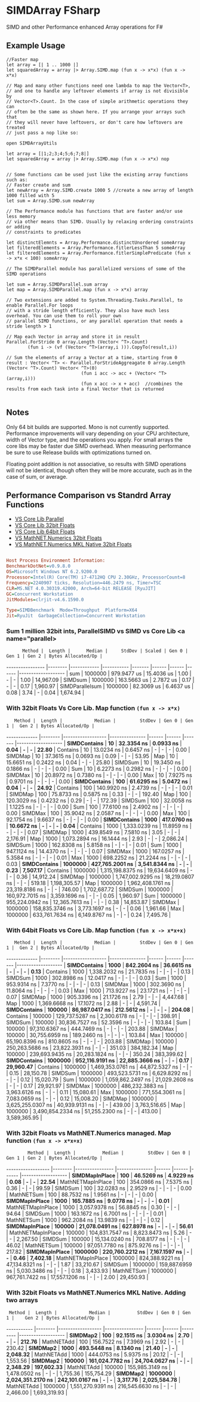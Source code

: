 # SIMDArray FSharp
SIMD and other Performance enhanced Array operations for F#

## Example Usage

``` F#
//Faster map
let array = [| 1 .. 1000 |]
let squaredArray = array |> Array.SIMD.map (fun x -> x*x) (fun x -> x*x)  

// Map and many other functions need one lambda to map the Vector<T>, 
// and one to handle any leftover elements if array is not divisible by 
// Vector<T>.Count. In the case of simple arithmetic operations they can
// often be the same as shown here. If you arrange your arrays such that 
// they will never have leftovers, or don't care how leftovers are treated 
// just pass a nop like so:

open SIMDArrayUtils

let array = [|1;2;3;4;5;6;7;8|]
let squaredArray = array |> Array.SIMD.map (fun x -> x*x) nop


// Some functions can be used just like the existing array functions such as:
// Faster create and sum
let newArray = Array.SIMD.create 1000 5 //create a new array of length 1000 filled with 5
let sum = Array.SIMD.sum newArray

// The Performance module has functions that are faster and/or use less memory
// via other means than SIMD. Usually by relaxing ordering constraints or adding
// constraints to predicates

let distinctElemnts = Array.Performance.distinctUnordered someArray
let filteredElements = Array.Performance.fitlerLessThan 5 someArray
let filteredElements = Array.Performance.fitlerSimplePredicate (fun x -> x*x < 100) someArray

// The SIMDParallel module has parallelized versions of some of the SIMD operations

let sum = Array.SIMDParallel.sum array
let map = Array.SIMDParallel.map (fun x -> x*x) array

// Two extensions are added to System.Threading.Tasks.Parallel, to enable Parallel.For loops
// with a stride length efficiently. They also have much less overhead. You can use them to roll your own 
// parallel SIMD functions, or any parallel operation that needs a stride length > 1

// Map each Vector in array and store it in result
Parallel.ForStride 0 array.Length (Vector< ^T>.Count) 
        (fun i -> (vf (Vector< ^T>(array,i ))).CopyTo(result,i))

// Sum the elements of array a Vector at a time, starting from 0
result : Vector< ^T> <- Parallel.ForStrideAggreagate 0 array.Length (Vector< ^T>.Count) Vector< ^T>(0)
							(fun i acc -> acc + (Vector< ^T>(array,i)))  
							(fun x acc -> x + acc)  //combines the results from each task into a final Vector that is returned


```

## Notes

Only 64 bit builds are supported.  Mono is not currently supported. Performance improvements will vary depending on your CPU architecture, width of Vector type, and the operations you apply.  For small arrays the core libs may be faster due SIMD overhead.
When measuring performance be sure to use Release builds with optimizations turned on.

Floating point addition is not associative, so results with SIMD operations will not be identical, though often
they will be more accurate, such as in the case of sum, or average.

## Performance Comparison vs Standrd Array Functions

* [VS Core Lib Parallel](#parallel)
* [VS Core Lib 32bit Floats](#core32)
* [VS Core Lib 64bit Floats](#core64)
* [VS MathNET.Numerics 32bit Floats](#mathnet)
* [VS MathNET.Numerics MKL Native 32bit Floats](#mathnetnative)

```ini

Host Process Environment Information:
BenchmarkDotNet=v0.9.8.0
OS=Microsoft Windows NT 6.2.9200.0
Processor=Intel(R) Core(TM) i7-4712HQ CPU 2.30GHz, ProcessorCount=8
Frequency=2240907 ticks, Resolution=446.2479 ns, Timer=TSC
CLR=MS.NET 4.0.30319.42000, Arch=64-bit RELEASE [RyuJIT]
GC=Concurrent Workstation
JitModules=clrjit-v4.6.1590.0

Type=SIMDBenchmark  Mode=Throughput  Platform=X64  
Jit=RyuJit  GarbageCollection=Concurrent Workstation  

```
### Sum 1 million 32bit ints, ParallelSIMD vs SIMD vs Core Lib <a name="parallel></a>
		  Method |  Length |      Median |     StdDev | Scaled | Gen 0 | Gen 1 | Gen 2 | Bytes Allocated/Op |
---------------- |-------- |------------ |----------- |------- |------ |------ |------ |------------------- |
             sum | 1000000 | 979.9477 us | 15.4036 us |   1.00 |     - |     - |  1.00 |          14,967.09 |
         SIMDsum | 1000000 | 163.5663 us |  2.7872 us |   0.17 |     - |     - |  0.17 |           1,960.97 |
 SIMDParallelsum | 1000000 |  82.3069 us |  6.4637 us |   0.08 |  3.74 |     - |  0.04 |           1,674.94 |



### With 32bit Floats Vs Core Lib. Map function `(fun x -> x*x)`<a name="core32"></a>

       Method |  Length |            Median |         StdDev | Gen 0 | Gen 1 |  Gen 2 | Bytes Allocated/Op |
------------- |-------- |------------------ |--------------- |------ |------ |------- |------------------- |
 **SIMDContains** |      **10** |        **32.3354 ns** |      **0.0933 ns** |  **0.04** |     **-** |      **-** |              **22.80** |
     Contains |      10 |        13.0234 ns |      0.6457 ns |     - |     - |      - |               0.00 |
      SIMDMap |      10 |        37.3615 ns |      0.0693 ns |  0.09 |     - |      - |              53.95 |
          Map |      10 |        15.6651 ns |      0.2422 ns |  0.04 |     - |      - |              25.80 |
      SIMDSum |      10 |        19.3450 ns |      0.1866 ns |     - |     - |      - |               0.00 |
          Sum |      10 |         6.2273 ns |      0.2982 ns |     - |     - |      - |               0.00 |
      SIMDMax |      10 |        20.8972 ns |      0.7380 ns |     - |     - |      - |               0.00 |
          Max |      10 |         7.9275 ns |      0.9701 ns |     - |     - |      - |               0.00 |
 **SIMDContains** |     **100** |        **61.6295 ns** |      **5.0472 ns** |  **0.04** |     **-** |      **-** |              **24.92** |
     Contains |     100 |       140.9920 ns |      2.4739 ns |     - |     - |      - |               0.01 |
      SIMDMap |     100 |        75.8733 ns |      0.5875 ns |  0.33 |     - |      - |             192.40 |
          Map |     100 |       120.3029 ns |      0.4232 ns |  0.29 |     - |      - |             172.39 |
      SIMDSum |     100 |        32.0058 ns |      1.1225 ns |     - |     - |      - |               0.00 |
          Sum |     100 |        77.6100 ns |      2.4902 ns |     - |     - |      - |               0.00 |
      SIMDMax |     100 |        35.9042 ns |      2.0587 ns |     - |     - |      - |               0.00 |
          Max |     100 |        92.1754 ns |      9.6637 ns |     - |     - |      - |               0.00 |
 **SIMDContains** |    **1000** |       **417.0760 ns** |     **10.6672 ns** |     **-** |     **-** |      **-** |               **0.04** |
     Contains |    1000 |     1,333.0239 ns |     11.8959 ns |     - |     - |      - |               0.07 |
      SIMDMap |    1000 |       439.8549 ns |      7.5810 ns |  3.05 |     - |      - |           2,176.91 |
          Map |    1000 |     1,073.2894 ns |     16.1444 ns |  2.93 |     - |      - |           2,086.24 |
      SIMDSum |    1000 |       162.8308 ns |      5.8158 ns |     - |     - |      - |               0.01 |
          Sum |    1000 |       947.1124 ns |     14.4370 ns |     - |     - |      - |               0.07 |
      SIMDMax |    1000 |       167.0257 ns |      5.3584 ns |     - |     - |      - |               0.01 |
          Max |    1000 |       698.2252 ns |     21.2244 ns |     - |     - |      - |               0.03 |
 **SIMDContains** | **1000000** |   **427,765.2001 ns** |  **3,541.8344 ns** |     **-** |     **-** |   **0.23** |           **7,507.17** |
     Contains | 1000000 | 1,315,198.8375 ns | 19,634.6409 ns |     - |     - |   0.36 |          14,912.24 |
      SIMDMap | 1000000 | 1,747,002.9295 ns | 18,219.0807 ns |     - |     - | 519.18 |       1,198,305.57 |
          Map | 1000000 | 1,962,408.1761 ns | 23,319.8186 ns |     - |     - | 746.00 |       1,702,687.72 |
      SIMDSum | 1000000 |   160,972.7015 ns |  3,359.1696 ns |     - |     - |   0.05 |           1,960.97 |
          Sum | 1000000 |   955,224.0942 ns | 12,365.7613 ns |     - |     - |   0.38 |          14,853.87 |
      SIMDMax | 1000000 |   158,835.3746 ns |  3,773.1697 ns |     - |     - |   0.06 |           1,961.66 |
          Max | 1000000 |   633,761.7634 ns |  6,149.8767 ns |     - |     - |   0.24 |           7,495.76 |

### With 64bit Floats vs Core Lib. Map function `(fun x -> x*x+x)`<a name="core64"></a>

       Method |  Length |            Median |         StdDev | Gen 0 | Gen 1 |  Gen 2 | Bytes Allocated/Op |
------------- |-------- |------------------ |--------------- |------ |------ |------- |------------------- |
 **SIMDContains** |    **1000** |       **842.2604 ns** |     **36.6615 ns** |     **-** |     **-** |      **-** |               **0.13** |
     Contains |    1000 |     1,338.2032 ns |     21.7835 ns |     - |     - |      - |               0.13 |
      SIMDSum |    1000 |       302.8986 ns |     12.0417 ns |     - |     - |      - |               0.03 |
          Sum |    1000 |       953.9314 ns |      7.3770 ns |     - |     - |      - |               0.13 |
      SIMDMax |    1000 |       302.3690 ns |     11.8064 ns |     - |     - |      - |               0.03 |
          Max |    1000 |       713.9227 ns |     23.1721 ns |     - |     - |      - |               0.07 |
      SIMDMap |    1000 |       905.3396 ns |     21.1726 ns |  2.79 |     - |      - |           4,447.68 |
          Map |    1000 |     1,369.6668 ns |     17.1072 ns |  2.88 |     - |      - |           4,591.74 |
 **SIMDContains** |  **100000** |    **86,987.0417 ns** |    **212.5612 ns** |     **-** |     **-** |      **-** |             **204.08** |
     Contains |  100000 |   129,737.5287 ns |  2,300.6178 ns |     - |     - |      - |             398.91 |
      SIMDSum |  100000 |    30,836.7527 ns |     52.3596 ns |     - |     - |      - |             103.84 |
          Sum |  100000 |    97,310.6367 ns |    444.7469 ns |     - |     - |      - |             203.88 |
      SIMDMax |  100000 |    30,755.6959 ns |    189.2460 ns |     - |     - |      - |             103.84 |
          Max |  100000 |    65,190.8396 ns |    810.8605 ns |     - |     - |      - |             203.88 |
      SIMDMap |  100000 |   250,263.5686 ns | 23,822.3931 ns |     - |     - | 351.03 |         384,182.34 |
          Map |  100000 |   239,693.9435 ns | 20,283.1824 ns |     - |     - | 350.24 |         383,399.62 |
 **SIMDContains** | **1000000** |   **952,116.9191 ns** | **22,885.3666 ns** |     **-** |     **-** |   **0.17** |          **29,960.47** |
     Contains | 1000000 | 1,469,353.0761 ns | 44,872.5327 ns |     - |     - |   0.15 |          28,150.78 |
      SIMDSum | 1000000 |   493,523.5731 ns |  6,629.8292 ns |     - |     - |   0.12 |          15,020.79 |
          Sum | 1000000 | 1,059,862.2497 ns | 21,029.2608 ns |     - |     - |   0.17 |          29,921.97 |
      SIMDMax | 1000000 |   486,232.3883 ns |  3,963.6126 ns |     - |     - |   0.11 |          15,080.61 |
          Max | 1000000 |   771,554.3061 ns |  7,083.0659 ns |     - |     - |   0.12 |          15,008.20 |
      SIMDMap | 1000000 | 3,625,255.0307 ns | 40,939.9131 ns |     - |     - | 439.00 |       3,763,516.65 |
          Map | 1000000 | 3,490,854.2334 ns | 51,255.2300 ns |     - |     - | 413.00 |       3,589,365.95 |


### With 32bit Floats vs MathNET.Numerics managed. Map function `(fun x -> x*x+x)` <a name="mathnet"></a>

            Method |  Length |          Median |         StdDev | Gen 0 | Gen 1 | Gen 2 | Bytes Allocated/Op |
------------------ |-------- |---------------- |--------------- |------ |------ |------ |------------------- |
    **SIMDMapInPlace** |     **100** |      **46.5269 ns** |      **4.9229 ns** |  **0.08** |     **-** |     **-** |              **22.54** |
 MathNETMapInPlace |     100 |     354.0866 ns |      7.5375 ns |  0.36 |     - |     - |              99.59 |
           SIMDSum |     100 |      32.0283 ns |      2.9529 ns |     - |     - |     - |               0.00 |
        MathNETSum |     100 |      88.7532 ns |      1.9561 ns |     - |     - |     - |               0.00 |
    **SIMDMapInPlace** |    **1000** |     **165.7885 ns** |      **9.0778 ns** |     **-** |     **-** |     **-** |               **0.01** |
 MathNETMapInPlace |    1000 |   3,057.9378 ns |     56.8845 ns |  0.30 |     - |     - |              94.64 |
           SIMDSum |    1000 |     163.1672 ns |      6.7001 ns |     - |     - |     - |               0.01 |
        MathNETSum |    1000 |     962.2084 ns |     13.9839 ns |     - |     - |     - |               0.12 |
    **SIMDMapInPlace** |  **100000** |  **21,078.0491 ns** |    **627.8978 ns** |     **-** |     **-** |     **-** |              **56.61** |
 MathNETMapInPlace |  100000 | 104,831.7547 ns |  8,823.8473 ns |  5.26 |     - |     - |           2,267.50 |
           SIMDSum |  100000 |  15,134.0240 ns |    708.8177 ns |     - |     - |     - |              46.02 |
        MathNETSum |  100000 |  97,051.7780 ns |    875.9276 ns |     - |     - |     - |             217.82 |
    **SIMDMapInPlace** | **1000000** | **220,760.2212 ns** |  **7,167.1597 ns** |     **-** |     **-** |  **0.46** |           **7,402.18** |
 MathNETMapInPlace | 1000000 | 824,388.9221 ns | 47,134.8321 ns |     - |     - |  1.87 |          33,210.67 |
           SIMDSum | 1000000 | 159,887.6959 ns |  5,030.3486 ns |     - |     - |  0.18 |           3,433.93 |
        MathNETSum | 1000000 | 967,761.7422 ns | 17,557.1206 ns |     - |     - |  2.00 |          29,450.93 |

### With 32bit Floats vs MathNET.Numerics MKL Native. Adding two arrays <a name="mathnetnative"></a>
     Method |  Length |            Median |          StdDev | Gen 0 | Gen 1 |    Gen 2 | Bytes Allocated/Op |
----------- |-------- |------------------ |---------------- |------ |------ |--------- |------------------- |
   **SIMDMap2** |     **100** |        **92.1515 ns** |       **3.0304 ns** |  **2.70** |     **-** |        **-** |             **212.76** |
 MathNETAdd |     100 |       156.7522 ns |       7.3969 ns |  2.92 |     - |        - |             230.42 |
   **SIMDMap2** |    **1000** |       **493.5448 ns** |       **8.1340 ns** | **21.40** |     **-** |        **-** |           **2,048.32** |
 MathNETAdd |    1000 |       444.0753 ns |       5.9375 ns | 20.12 |     - |        - |           1,553.56 |
   **SIMDMap2** |  **100000** |   **161,024.7782 ns** |  **24,704.0627 ns** |     **-** |     **-** | **2,348.29** |         **197,602.33** |
 MathNETAdd |  100000 |   155,985.3149 ns |   1,478.0502 ns |     - |     - | 1,755.36 |         155,754.29 |
   **SIMDMap2** | **1000000** | **2,024,351.2170 ns** | **242,101.0167 ns** |     **-** |     **-** | **3,317.76** |       **2,025,584.78** |
 MathNETAdd | 1000000 | 1,551,270.9391 ns | 216,545.6630 ns |     - |     - | 2,466.00 |       1,693,319.93 |
